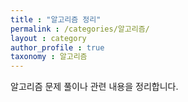 ```yaml
---
title : "알고리즘 정리"
permalink : /categories/알고리즘/
layout : category
author_profile : true
taxonomy : 알고리즘
---
```


알고리즘 문제 풀이나 관련 내용을 정리합니다.
